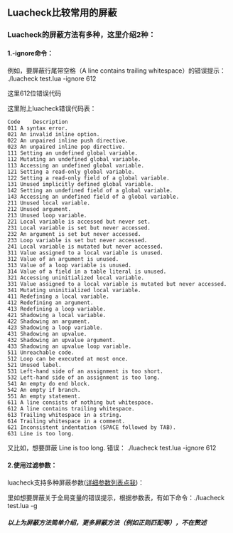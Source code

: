 
## Luacheck比较常用的屏蔽
### Luacheck的屏蔽方法有多种，这里介绍2种：

#### 1.-ignore命令：

例如，要屏蔽行尾带空格（A line contains trailing whitespace）的错误提示：
./luacheck test.lua -ignore 612

这里612位错误代码

这里附上luacheck错误代码表：

```
Code    Description
011	A syntax error.
021	An invalid inline option.
022	An unpaired inline push directive.
023	An unpaired inline pop directive.
111	Setting an undefined global variable.
112	Mutating an undefined global variable.
113	Accessing an undefined global variable.
121	Setting a read-only global variable.
122	Setting a read-only field of a global variable.
131	Unused implicitly defined global variable.
142	Setting an undefined field of a global variable.
143	Accessing an undefined field of a global variable.
211	Unused local variable.
212	Unused argument.
213	Unused loop variable.
221	Local variable is accessed but never set.
231	Local variable is set but never accessed.
232	An argument is set but never accessed.
233	Loop variable is set but never accessed.
241	Local variable is mutated but never accessed.
311	Value assigned to a local variable is unused.
312	Value of an argument is unused.
313	Value of a loop variable is unused.
314	Value of a field in a table literal is unused.
321	Accessing uninitialized local variable.
331	Value assigned to a local variable is mutated but never accessed.
341	Mutating uninitialized local variable.
411	Redefining a local variable.
412	Redefining an argument.
413	Redefining a loop variable.
421	Shadowing a local variable.
422	Shadowing an argument.
423	Shadowing a loop variable.
431	Shadowing an upvalue.
432	Shadowing an upvalue argument.
433	Shadowing an upvalue loop variable.
511	Unreachable code.
512	Loop can be executed at most once.
521	Unused label.
531	Left-hand side of an assignment is too short.
532	Left-hand side of an assignment is too long.
541	An empty do end block.
542	An empty if branch.
551	An empty statement.
611	A line consists of nothing but whitespace.
612	A line contains trailing whitespace.
613	Trailing whitespace in a string.
614	Trailing whitespace in a comment.
621	Inconsistent indentation (SPACE followed by TAB).
631	Line is too long.
```

又比如，想要屏蔽    Line is too long. 错误：
./luacheck test.lua -ignore 612

#### 2.使用过滤参数：

luacheck支持多种屏蔽参数([详细参数列表点我](http://luacheck.readthedocs.io/en/stable/cli.html#command-line-options))：

里如想要屏蔽关于全局变量的错误提示，根据参数表，有如下命令：./luacheck test.lua -g

##### 以上为屏蔽方法简单介绍，更多屏蔽方法（例如正则匹配等），不在赘述
